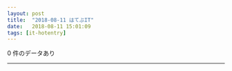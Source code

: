 ```yaml
---
layout: post
title:  "2018-08-11 はてぶIT"
date:   2018-08-11 15:01:09
tags: [it-hotentry]
---
```

0 件のデータあり

<hr>
